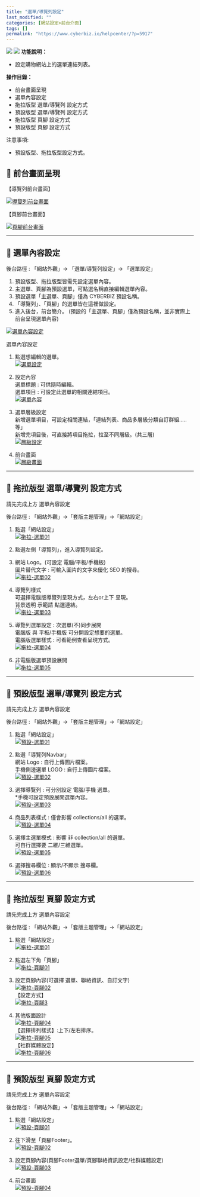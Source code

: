 ```yaml
---
title: "選單/導覽列設定"
last_modified: ""
categories: [網站設定>前台介面]
tags: []
permalink: "https://www.cyberbiz.io/helpcenter/?p=5917"
---
```


![](https://www.cyberbiz.io/helpcenter/wp-content/uploads/一般版3.png)
![](https://www.cyberbiz.io/helpcenter/wp-content/uploads/PLUS版3.png)
**功能說明：**  

* 設定購物網站上的選單連結列表。

**操作目錄：**

* 前台畫面呈現
* 選單內容設定
* 拖拉版型 選單/導覽列 設定方式
* 預設版型 選單/導覽列 設定方式
* 拖拉版型 頁腳 設定方式
* 預設版型 頁腳 設定方式

注意事項:  

* 預設版型、拖拉版型設定方式。



## 📌 前台畫面呈現



【導覽列前台畫面】

[![導覽列前台畫面](https://www.cyberbiz.io/support/wp-content/uploads/選單導覽列設定01.png)](https://www.cyberbiz.io/support/wp-content/uploads/選單導覽列設定01.png)

【頁腳前台畫面】

[![頁腳前台畫面](https://www.cyberbiz.io/support/wp-content/uploads/選單導覽列設定02.png)](https://www.cyberbiz.io/support/wp-content/uploads/選單導覽列設定02.png)

* * *

## 📌 選單內容設定


後台路徑 : 「網站外觀」→ 「選單/導覽列設定」→ 「選單設定」  


1. 預設版型、拖拉版型皆需先設定選單內容。
2. 主選單、頁腳為預設選單，可點選名稱直接編輯選單內容。
3. 預設選單「主選單、頁腳」僅為 CYBERBIZ 預設名稱。
4. 「導覽列」、「頁腳」的選單皆在這裡做設定。
5. 進入後台，前台簡介。 (預設的「主選單、頁腳」僅為預設名稱，並非實際上前台呈現選單內容)

[![選單內容設定](https://www.cyberbiz.io/support/wp-content/uploads/選單導覽列設定03.png)](https://www.cyberbiz.io/support/wp-content/uploads/選單導覽列設定03.png)  


選單內容設定

1. 點選想編輯的選單。  
[![選單設定](https://www.cyberbiz.io/support/wp-content/uploads/選單導覽列設定04.png)](https://www.cyberbiz.io/support/wp-content/uploads/選單導覽列設定04.png)



2. 設定內容  
選單標題 : 可供隨時編輯。  
選單項目 : 可設定此選單的相關連結項目。  
[![選單內容](https://www.cyberbiz.io/support/wp-content/uploads/選單導覽列設定05.png)](https://www.cyberbiz.io/support/wp-content/uploads/選單導覽列設定05.png)



3. 選單層級設定  
新增選單項目，可設定相關連結，「連結列表、商品多層級分類自訂群組…..等」  
新增完項目後，可直接將項目拖拉，拉至不同層級。(共三層)  
[![層級設定](https://www.cyberbiz.io/support/wp-content/uploads/選單導覽列設定06.png)](https://www.cyberbiz.io/support/wp-content/uploads/選單導覽列設定06.png)



4. 前台畫面  
[![層級畫面](https://www.cyberbiz.io/support/wp-content/uploads/選單導覽列設定07.png)](https://www.cyberbiz.io/support/wp-content/uploads/選單導覽列設定07.png)



* * *



## 📍 拖拉版型 選單/導覽列 設定方式



請先完成上方 選單內容設定


後台路徑 : 「網站外觀」→「套版主題管理」→「網站設定」  


1. 點選「網站設定」  
[![拖拉-選單01](https://www.cyberbiz.io/support/wp-content/uploads/選單導覽列設定08.png)](https://www.cyberbiz.io/support/wp-content/uploads/選單導覽列設定08.png)



2. 點選左側「導覽列」，進入導覽列設定。 
1. 網站 Logo。(可設定 電腦/平板/手機板)   
圖片替代文字 : 可輸入圖片的文字來優化 SEO 的搜尋。  
[![拖拉-選單02](https://www.cyberbiz.io/support/wp-content/uploads/選單導覽列設定09.png)](https://www.cyberbiz.io/support/wp-content/uploads/選單導覽列設定09.png)



2. 導覽列樣式  
可選擇電腦版導覽列呈現方式，左右or上下 呈現。  
背景透明 示範請 點選連結。  
[![拖拉-選單03](https://www.cyberbiz.io/support/wp-content/uploads/選單導覽列設定10.png)](https://www.cyberbiz.io/support/wp-content/uploads/選單導覽列設定10.png)



3. 導覽列選單設定 : 次選單(不)同步展開  
電腦版 與 平板/手機版 可分開設定想要的選單。  
電腦版選單樣式 : 可看範例查看呈現方式。  
[![拖拉-選單04](https://www.cyberbiz.io/support/wp-content/uploads/選單導覽列設定11.png)](https://www.cyberbiz.io/support/wp-content/uploads/選單導覽列設定11.png)



4. 非電腦版選單預設展開  
[![拖拉-選單05](https://www.cyberbiz.io/support/wp-content/uploads/選單導覽列設定12.png)](https://www.cyberbiz.io/support/wp-content/uploads/選單導覽列設定12.png)



* * *



## 📍 預設版型 選單/導覽列 設定方式



請先完成上方 選單內容設定


後台路徑 : 「網站外觀」→「套版主題管理」→「網站設定」  


1. 點選「網站設定」  
[![預設-選單01](https://www.cyberbiz.io/support/wp-content/uploads/選單導覽列設定13.png)](https://www.cyberbiz.io/support/wp-content/uploads/選單導覽列設定13.png)



2. 點選「導覽列Navbar」  
網站 Logo : 自行上傳圖片檔案。  
手機側邊選單 LOGO : 自行上傳圖片檔案。  
[![預設-選單02](https://www.cyberbiz.io/support/wp-content/uploads/選單導覽列設定14.png)](https://www.cyberbiz.io/support/wp-content/uploads/選單導覽列設定14.png)



3. 選擇導覽列 : 可分別設定 電腦/手機 選單。  
*手機可設定預設展開選單內容。  
[![預設-選單03](https://www.cyberbiz.io/support/wp-content/uploads/選單導覽列設定15.png)](https://www.cyberbiz.io/support/wp-content/uploads/選單導覽列設定15.png)



4. 商品列表樣式 : 僅會影響 collections/all 的選單。  
[![預設-選單04](https://www.cyberbiz.io/support/wp-content/uploads/選單導覽列設定16.png)](https://www.cyberbiz.io/support/wp-content/uploads/選單導覽列設定16.png)



5. 選擇主選單模式 : 影響 非 collection/all 的選單。  
可自行選擇要 二維/三維選單。  
[![預設-選單05](https://www.cyberbiz.io/support/wp-content/uploads/選單導覽列設定17.png)](https://www.cyberbiz.io/support/wp-content/uploads/選單導覽列設定17.png)



6. 選擇搜尋欄位 : 顯示/不顯示 搜尋欄。  
[![預設-選單06](https://www.cyberbiz.io/support/wp-content/uploads/選單導覽列設定18.png)](https://www.cyberbiz.io/support/wp-content/uploads/選單導覽列設定18.png)



* * *



## 📍 拖拉版型 頁腳 設定方式



請先完成上方 選單內容設定


後台路徑 : 「網站外觀」→「套版主題管理」→「網站設定」  


1. 點選「網站設定」  
[![拖拉-選單01](https://www.cyberbiz.io/support/wp-content/uploads/選單導覽列設定08.png)](https://www.cyberbiz.io/support/wp-content/uploads/選單導覽列設定08.png)



2. 點選左下角「頁腳」  
[![拖拉-頁腳01](https://www.cyberbiz.io/support/wp-content/uploads/選單導覽列設定19.png)](https://www.cyberbiz.io/support/wp-content/uploads/選單導覽列設定19.png)



3. 設定頁腳內容(可選擇 選單、聯絡資訊、自訂文字)  
[![拖拉-頁腳02](https://www.cyberbiz.io/support/wp-content/uploads/選單導覽列設定20.png)](https://www.cyberbiz.io/support/wp-content/uploads/選單導覽列設定20.png)  
【設定方式】  
[![拖拉-頁腳3](https://www.cyberbiz.io/support/wp-content/uploads/選單導覽列設定21.png)](https://www.cyberbiz.io/support/wp-content/uploads/選單導覽列設定21.png)



4. 其他版面設計  
[![拖拉-頁腳04](https://www.cyberbiz.io/support/wp-content/uploads/選單導覽列設定22.png)](https://www.cyberbiz.io/support/wp-content/uploads/選單導覽列設定22.png)  
【選擇排列樣式】:上下/左右排序。  
[![拖拉-頁腳05](https://www.cyberbiz.io/support/wp-content/uploads/選單導覽列設定23.png)](https://www.cyberbiz.io/support/wp-content/uploads/選單導覽列設定23.png)  
【社群媒體設定】  
[![拖拉-頁腳06](https://www.cyberbiz.io/support/wp-content/uploads/選單導覽列設定24.png)](https://www.cyberbiz.io/support/wp-content/uploads/選單導覽列設定24.png)



* * *



## 📍 預設版型 頁腳 設定方式



請先完成上方 選單內容設定


後台路徑 : 「網站外觀」→「套版主題管理」→「網站設定」  


1. 點選「網站設定」  
[![預設-頁腳01](https://www.cyberbiz.io/support/wp-content/uploads/選單導覽列設定25.png)](https://www.cyberbiz.io/support/wp-content/uploads/選單導覽列設定25.png)



2. 往下滑至「頁腳Footer」。  
[![預設-頁腳02](https://www.cyberbiz.io/support/wp-content/uploads/選單導覽列設定26.png)](https://www.cyberbiz.io/support/wp-content/uploads/選單導覽列設定26.png)



3. 設定頁腳內容(頁腳Footer選單/頁腳聯絡資訊設定/社群媒體設定)  
[![預設-頁腳03](https://www.cyberbiz.io/support/wp-content/uploads/選單導覽列設定27.png)](https://www.cyberbiz.io/support/wp-content/uploads/選單導覽列設定27.png)



4. 前台畫面  
[![預設-頁腳04](https://www.cyberbiz.io/support/wp-content/uploads/選單導覽列設定28.png)](https://www.cyberbiz.io/support/wp-content/uploads/選單導覽列設定28.png)



